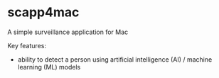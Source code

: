 # scapp4mac
A simple surveillance application for Mac

Key features:
* ability to detect a person using artificial intelligence (AI) / machine learning (ML) models
